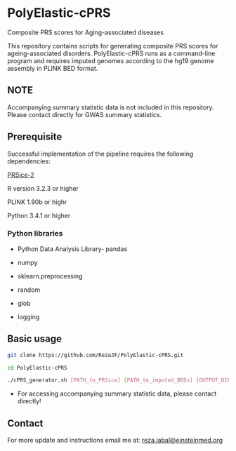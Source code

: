 # PolyElastic-cPRS
Composite PRS scores for Aging-associated diseases

This repository contains scripts for generating composite PRS scores for ageing-associated disorders. PolyElastic-cPRS runs as a command-line program and requires imputed genomes according to the hg19 genome assembly in PLINK BED format.

## NOTE

Accompanying summary statistic data is not included in this repository. Please contact directly for GWAS summary statistics.


## Prerequisite
Successful implementation of the pipeline requires the following dependencies:

[PRSice-2](https://www.prsice.info/)

R version 3.2.3 or higher

PLINK 1.90b or highr

Python 3.4.1 or higher

### Python libraries

- Python Data Analysis Library- pandas

- numpy

- sklearn.preprocessing

- random

- glob

- logging

## Basic usage

```bash
git clone https://github.com/RezaJF/PolyElastic-cPRS.git

cd PolyElastic-cPRS

./cPRS_generator.sh [PATH_to_PRSice] [PATH_to_imputed_BEDs] [OUTPUT_DIRECTORY]
```
- For accessing accompanying summary statistic data, please contact directly!

## Contact
For more update and instructions email me at: reza.jabal@einsteinmed.org



